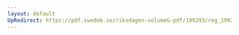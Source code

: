 ```yaml
---
layout: default
UpRedirect: https://pdf.swedeb.se/riksdagen-volumeG-pdf/199293/reg_199293/reg_199293_0595.pdf
---
```

